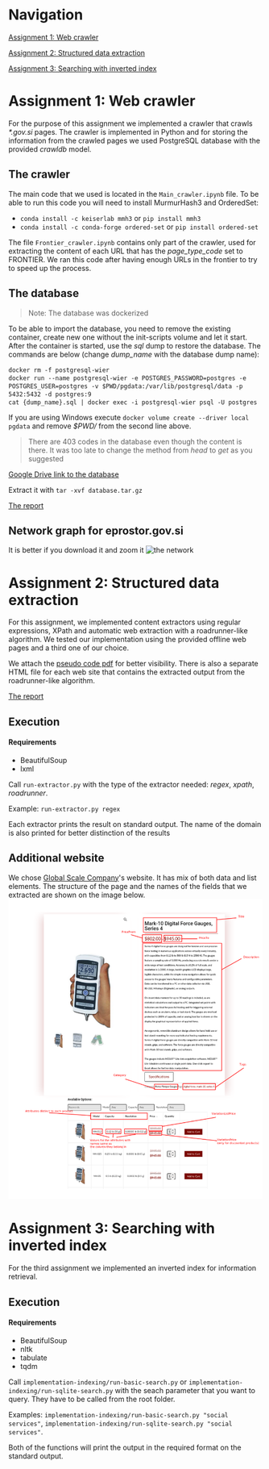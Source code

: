 # Navigation


[Assignment 1: Web crawler](#assignment-1-web-crawler)

[Assignment 2: Structured data extraction](#assignment-2-structured-data-extraction)

[Assignment 3: Searching with inverted index](#assignment-3-searching-with-inverted-index)


# Assignment 1: Web crawler

For the purpose of this assignment we implemented a crawler that crawls *\*.gov.si* pages. The crawler is implemented in Python and for storing the information from the crawled pages we used PostgreSQL database with the provided *crawldb* model.

## The crawler

The main code that we used is located in the `Main_crawler.ipynb` file. To be able to run this code you will need to install MurmurHash3 and OrderedSet:
- `conda install -c keiserlab mmh3`  or `pip install mmh3`
- `conda install -c conda-forge ordered-set` or `pip install ordered-set`

The file `Frontier_crawler.ipynb` contains only part of the crawler, used for extracting the content of each URL that has the *page_type_code* set to FRONTIER. We ran this code after having enough URLs in the frontier to try to speed up the process. 

## The database
> Note: The database was dockerized

To be able to import the database, you need to remove the existing container, create new one without the init-scripts volume and let it start. After the container is started, use the *sql* dump to restore the database.
The commands are below (change *dump_name* with the database dump name):
```
docker rm -f postgresql-wier
docker run --name postgresql-wier -e POSTGRES_PASSWORD=postgres -e POSTGRES_USER=postgres -v $PWD/pgdata:/var/lib/postgresql/data -p 5432:5432 -d postgres:9
cat {dump_name}.sql | docker exec -i postgresql-wier psql -U postgres
```
If you are using Windows execute `docker volume create --driver local pgdata` and remove *$PWD/* from the second line above.

> There are 403 codes in the database even though the content is there. It was too late to change the method from *head* to *get* as you suggested

[Google Drive link to the database](https://drive.google.com/open?id=1_rOJB_z2xKtohWERE8qKcYgtDK8tLs7H)

Extract it with `tar -xvf database.tar.gz`

[The report](report-crawler.pdf)

## Network graph for eprostor.gov.si
It is better if you download it and zoom it
![the network](crawler/path1.png)


# Assignment 2: Structured data extraction

For this assignment, we implemented content extractors using regular expressions, XPath and automatic web extraction with a roadrunner-like algorithm. We tested our implementation using the provided offline web pages and a third one of our choice.

We attach the [pseudo code pdf](pseudocode-extraction.pdf) for better visibility.
There is also a separate HTML file for each web site that contains the extracted output from the roadrunner-like algorithm.

[The report](report-extraction.pdf)

## Execution

#### Requirements
- BeautifulSoup
- lxml
 
Call `run-extractor.py` with the type of the extractor needed: _regex_, _xpath_, _roadrunner_.

Example: `run-extractor.py regex`

Each extractor prints the result on standard output. The name of the domain is also printed for better distinction of the results 

## Additional website
We chose [Global Scale Company](globalscalecompany.com)'s website. It has mix of both data and list elements. The structure of the page and the names of the fields that we extracted are shown on the image below. 
![the structure](implementation-extraction/combined.png)

# Assignment 3: Searching with inverted index

For the third assignment we implemented an inverted index for information retrieval.

## Execution

#### Requirements
- BeautifulSoup
- nltk
- tabulate
- tqdm

Call `implementation-indexing/run-basic-search.py` or `implementation-indexing/run-sqlite-search.py` with the seach parameter that you want to query. They have to be called from the root folder.

Examples: `implementation-indexing/run-basic-search.py "social services"`, `implementation-indexing/run-sqlite-search.py "social services"`.

Both of the functions will print the output in the required format on the standard output.


 


